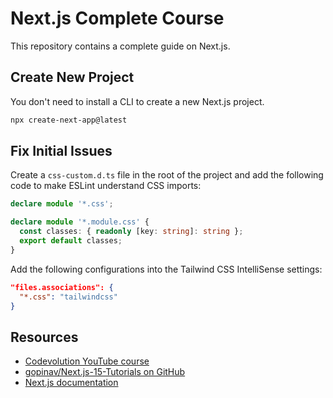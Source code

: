 # Next.js Complete Course

This repository contains a complete guide on Next.js.

## Create New Project

You don't need to install a CLI to create a new Next.js project.

```bash
npx create-next-app@latest

```

## Fix Initial Issues

Create a `css-custom.d.ts` file in the root of the project and add the following code to make ESLint understand CSS imports:

```ts
declare module '*.css';

declare module '*.module.css' {
  const classes: { readonly [key: string]: string };
  export default classes;
}
```

Add the following configurations into the Tailwind CSS IntelliSense settings:

```json
"files.associations": {
  "*.css": "tailwindcss"
}
```

## Resources

- [Codevolution YouTube course](https://youtu.be/b4ba60j_4o8?list=PLC3y8-rFHvwhIEc4I4YsRz5C7GOBnxSJY)
- [gopinav/Next.js-15-Tutorials on GitHub](https://github.com/gopinav/Next.js-15-Tutorials)
- [Next.js documentation](https://nextjs.org/docs/getting-started)
